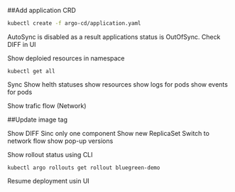 ##Add application CRD

```bash
kubectl create -f argo-cd/application.yaml
```

AutoSync is disabled as a result applications status is OutOfSync. 
Check DIFF in UI

Show deploied resources in namespace
```
kubectl get all
```

Sync
Show helth statuses
show resources
show logs for pods
show events for pods

Show trafic flow (Network)

##Update image tag

Show DIFF
Sinc only one component
Show new ReplicaSet
Switch to network flow
show pop-up versions

Show rollout status using CLI
```
kubectl argo rollouts get rollout bluegreen-demo
```

Resume deployment usin UI

